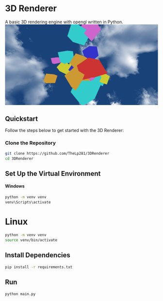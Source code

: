 # 3D Renderer

A basic 3D rendering engine with opengl written in Python.
![3D Renderer Example](https://github.com/TheLp281/3DRenderer/raw/main/images/example.png)

## Quickstart

Follow the steps below to get started with the 3D Renderer:

### Clone the Repository
```sh
git clone https://github.com/TheLp281/3DRenderer
cd 3DRenderer
```

## Set Up the Virtual Environment

#### Windows
```sh
python -m venv venv
venv\Scripts\activate
```
# Linux
```sh
python -m venv venv
source venv/bin/activate
```
## Install Dependencies
```sh
pip install -r requirements.txt
```
## Run
```sh
python main.py
```
